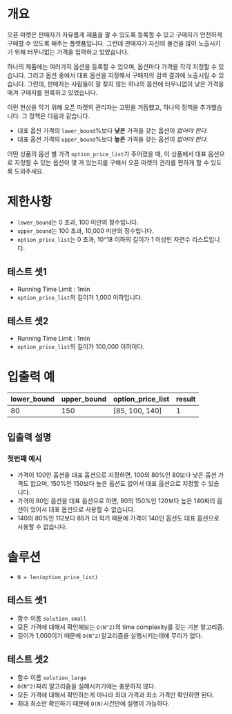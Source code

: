 # 개요
오픈 마켓은 판매자가 자유롭게 제품을 팔 수 있도록 등록할 수 있고 구매자가 안전하게 구매할 수 있도록 해주는 플렛폼입니다. 그런데 판매자가 자신의 물건을 많이 노출시키기 위해 터무니없는 가격을 입력하고 있었습니다.

하나의 제품에는 여러가지 옵션을 등록할 수 있으며, 옵션마다 가격을 각각 지정할 수 있습니다. 그리고 옵션 중에서 대표 옵션을 지정해서 구매자의 검색 결과에 노출시킬 수 있습니다. 그런데, 판매자는 사람들이 잘 찾지 않는 하나의 옵션에 터무니없이 낮은 가격을 매겨 구매자를 현혹하고 있었습니다.

이런 현상을 막기 위해 오픈 마켓의 관리자는 고민을 거듭했고, 하나의 정책을 추가했습니다. 그 정책은 다음과 같습니다.
* 대표 옵션 가격의 `lower_bound`%보다 **낮은** 가격을 갖는 옵션이 _없어야 한다._
* 대표 옵션 가격의 `upper_bound`%보다 **높은** 가격을 갖는 옵션이 _없어야 한다._

어떤 상품의 옵션 별 가격 `option_price_list`가 주어졌을 때, 
이 상품에서 대표 옵션으로 지정할 수 있는 옵션이 몇 개 있는지를 
구해서 오픈 마켓의 관리를 편하게 할 수 있도록 도와주세요.

# 제한사항
* `lower_bound`는 0 초과, 100 미만의 정수입니다.
* `upper_bound`는 100 초과, 10,000 미만의 정수입니다.
* `option_price_list`는 0 초과, 10^18 이하의 길이가 1 이상인 자연수 리스트입니다.

## 테스트 셋1
* Running Time Limit : 1min
* `option_price_list`의 길이가 1,000 이하입니다.

## 테스트 셋2
* Running Time Limit : 1min
* `option_price_list`의 길이가 100,000 이하이다.

# 입출력 예
| lower_bound | upper_bound | option_price_list | result |
|----------------|----------------|-------------------|--------|
| 80                  | 150                 | [85, 100, 140]     | 1         |

## 입출력 설명
### 첫번째 예시
* 가격이 100인 옵션을 대표 옵션으로 지정하면, 100의 80%인 80보다 낮은 옵션 가격도 없으며, 150%인 150보다 높은 옵션도 없어서 대표 옵션으로 지정할 수 있습니다.
* 가격이 80인 옵션을 대표 옵션으로 하면, 80의 150%인 120보다 높은 140짜리 옵션이 있어서 대표 옵션으로 사용할 수 없습니다. 
* 140의 80%인 112보다 85가 더 작기 때문에 가격이 140인 옵션도 대표 옵션으로 사용할 수 없습니다.

# 솔루션
* `N = len(option_price_list)`

## 테스트 셋1
* 함수 이름 `solution_small`
* 모든 가격에 대해서 확인해보는 `O(N^2)`의 time complexity를 갖는 기본 알고리즘.
* 길이가 1,000이기 때문에 `O(N^2)`알고리즘을 실행시키는데에 무리가 없다.

## 테스트 셋2
* 함수 이름 `solution_large`
* `O(N^2)`짜리 알고리즘을 실해시키기에는 충분하지 않다.
* 모든 가격에 대해서 확인하는게 아니라 최대 가격과 최소 가격만 확인하면 된다.
* 최대 최소만 확인하기 때문에 `O(N)`시간만에 실행이 가능하다.
